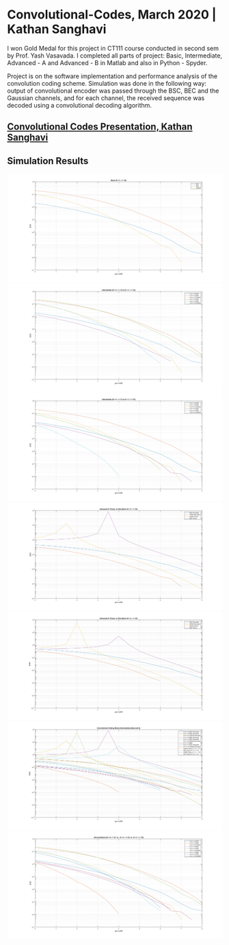 # Convolutional-Codes, March 2020 | Kathan Sanghavi

I won Gold Medal for this project in CT111 course conducted in second sem by Prof. Yash Vasavada. I completed all parts of project: Basic, Intermediate, Advanced - A and Advanced - B in Matlab and also in Python - Spyder.

Project is on the software implementation and performance analysis of the convolution coding scheme. Simulation was done in the following way: output of convolutional encoder was passed through the BSC, BEC and the Gaussian channels, and for each channel, the received sequence was decoded using a convolutional decoding algorithm.

## [Convolutional Codes Presentation, Kathan Sanghavi](/Convolutional_Codes_Kathan_Sanghavi.pdf)

## Simulation Results
![result1](/Simulation_Results/Basic.jpg)
![result2](/Simulation_Results/Intermediate1.jpg)
![result3](/Simulation_Results/Intermediate2.jpg)
![result4](/Simulation_Results/AdvancedA1.jpg)
![result5](/Simulation_Results/AdvancedA2.jpg)
![result6](/Simulation_Results/basic_intermediate_advancedA.jpg)
![result7](/Simulation_Results/all_simulations.jpg)
